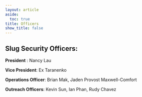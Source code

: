 ```yaml
---
layout: article
aside:
  toc: true
title: Officers
show_title: false
---
```


## Slug Security Officers:

**President** : Nancy Lau   


**Vice President**: Ex Taranenko


**Operations Officer**: Brian Mak, Jaden Provost Maxwell-Comfort


**Outreach Officers**: Kevin Sun, Ian Phan, Rudy Chavez

